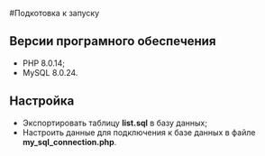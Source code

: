#Подкотовка к запуску
## Версии програмного обеспечения
- PHP 8.0.14;
- MySQL 8.0.24.
## Настройка
- Экспортировать таблицу **list.sql** в базу данных;
- Настроить данные для подключения к базе данных в файле **my_sql_connection.php**.

